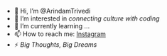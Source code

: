 - 👋 Hi, I’m @ArindamTrivedi
- 👀 I’m interested in *connecting culture with coding*
- 🌱 I’m currently learning ...
- 📫 How to reach me: [Instagram](https://www.instagram.com/th1_freeman/)
- ⚡ *Big Thoughts, Big Dreams*

<!---
ArindamTrivedi/ArindamTrivedi is a ✨ special ✨ repository because its `README.md` (this file) appears on your GitHub profile.
You can click the Preview link to take a look at your changes.
--->

